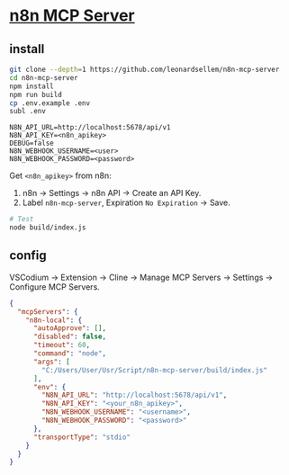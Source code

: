 # [n8n MCP Server](https://github.com/leonardsellem/n8n-mcp-server)

## install

```sh
git clone --depth=1 https://github.com/leonardsellem/n8n-mcp-server
cd n8n-mcp-server
npm install
npm run build
cp .env.example .env
subl .env
```

```
N8N_API_URL=http://localhost:5678/api/v1
N8N_API_KEY=<n8n_apikey>
DEBUG=false
N8N_WEBHOOK_USERNAME=<user>
N8N_WEBHOOK_PASSWORD=<password>
```

Get `<n8n_apikey>` from n8n:

1. n8n → Settings → n8n API → Create an API Key.
2. Label `n8n-mcp-server`, Expiration `No Expiration` → Save.

```sh
# Test
node build/index.js
```

## config

VSCodium → Extension → Cline → Manage MCP Servers → Settings → Configure MCP Servers.

```json
{
  "mcpServers": {
    "n8n-local": {
      "autoApprove": [],
      "disabled": false,
      "timeout": 60,
      "command": "node",
      "args": [
        "C:/Users/User/Usr/Script/n8n-mcp-server/build/index.js"
      ],
      "env": {
        "N8N_API_URL": "http://localhost:5678/api/v1",
        "N8N_API_KEY": "<your_n8n_apikey>",
        "N8N_WEBHOOK_USERNAME": "<username>",
        "N8N_WEBHOOK_PASSWORD": "<password>"
      },
      "transportType": "stdio"
    }
  }
}
```
